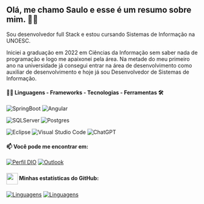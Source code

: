 ## Olá, me chamo Saulo e esse é um resumo sobre mim. 👨‍💻
Sou desenvolvedor full Stack e estou cursando Sistemas de Informação na UNOESC.

Iniciei a graduação em 2022 em Ciências da Informação sem saber nada de programação e logo me apaixonei pela área. Na metade do meu primeiro ano na universidade já consegui entrar na área de desenvolvimento como auxiliar de desenvolvimento e hoje já sou Desenvolvedor de Sistemas de Informação.

#### 👨‍💻 Linguagens - Frameworks - Tecnologias - Ferramentas  🛠

![SpringBoot](https://img.shields.io/badge/SpringBoot-%23934B8E?style=flat-square&labelColor=%23414141&logo=SpringBoot&logoColor=green)
![Angular](https://img.shields.io/badge/Angular-%23EFD81D?style=flat-square&labelColor=%23414141&logo=Angular&logoColor=red)

![SQLServer](https://img.shields.io/badge/SQLServer-%23DB2A20.svg?style=flat-square&labelColor=%23414141&logo=microsoftsqlserver&logoColor=white)
![Postgres](https://img.shields.io/badge/PostgreSQL-%23316192.svg?style=flat-square&labelColor=%23414141&logo=postgresql&logoColor=white)</div>

![Eclipse](https://img.shields.io/badge/Eclipse-%23000?style=flat-square&labelColor=%23414141&logo=Eclipse&logoColor=white)
![Visual Studio Code](https://img.shields.io/badge/Visual%20Studio%20Code-%232D9EEA?style=flat-square&labelColor=%23414141&logo=visual-studio-code&logoColor=white)
![ChatGPT](https://img.shields.io/badge/ChatGPT-%231A9A7A?style=flat-square&labelColor=%23414141&logo=openai&logoColor=white)</div></div>

#### 📫 Você pode me encontrar em:

[![Perfil DIO](https://img.shields.io/badge/-Meu%20Perfil%20na%20DIO-30A3DC?style=for-the-badge)](https://www.dio.me/users/saulo_benedetti)
[![Outlook](https://img.shields.io/badge/saulo.benedetti@hotmail.com-%230078D4.svg?style=flat-square&logo=microsoftoutlook&logoColor=black&link=mailto:saulo.benedetti@hotmail.com)](mailto:saulo.benedetti@hotmail.com)

#### <img src="https://github.githubassets.com/images/modules/logos_page/GitHub-Mark.png" width="30" style="vertical-align: middle;"> Minhas estatísticas do GitHub: 
[![Linguagens](https://github-readme-stats.vercel.app/api?username=DinoSaullo&show_icons=true&locale=pt-BR&&theme=dark)](https://github.com/DinoSaullo?tab=repositories)
[![Linguagens](https://github-readme-stats.vercel.app/api/top-langs/?username=DinoSaullo&layout=compact&locale=pt-BR&&theme=dark)](https://github.com/DinoSaullo?tab=repositories)